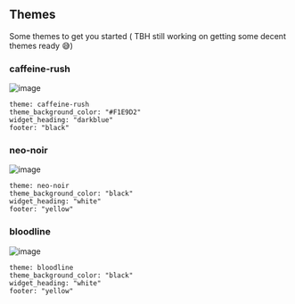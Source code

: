 ## Themes

Some themes to get you started ( TBH still working on getting some decent themes ready 😅)

### caffeine-rush
![image](https://github.com/user-attachments/assets/3f0da272-d7f3-404a-866b-489df60b0a91)

```
theme: caffeine-rush
theme_background_color: "#F1E9D2"
widget_heading: "darkblue"
footer: "black"
```

### neo-noir
![image](https://github.com/user-attachments/assets/489b52c2-4f5a-4bbb-aadd-f4832f2cd9fe)

```
theme: neo-noir
theme_background_color: "black"
widget_heading: "white"
footer: "yellow"
```

### bloodline
![image](https://github.com/user-attachments/assets/d7d03708-12ef-4190-8ada-2a9e651319b8)

```
theme: bloodline
theme_background_color: "black"
widget_heading: "white"
footer: "yellow"
```
